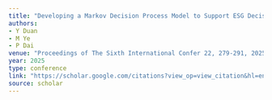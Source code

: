 ```yaml
---
title: "Developing a Markov Decision Process Model to Support ESG Decision-Making in the International Construction Market"
authors:
- Y Duan
- M Ye
- P Dai
venue: "Proceedings of The Sixth International Confer 22, 279-291, 2025"
year: 2025
type: conference
link: "https://scholar.google.com/citations?view_op=view_citation&hl=en&user=xtXbq_AAAAAJ&pagesize=100&citation_for_view=xtXbq_AAAAAJ:2P1L_qKh6hAC"
source: scholar
---
```

